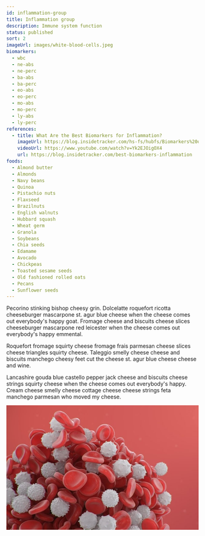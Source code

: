 ```yaml
---
id: inflammation-group
title: Inflammation group
description: Immune system function
status: published
sort: 2
imageUrl: images/white-blood-cells.jpeg
biomarkers:
  - wbc
  - ne-abs
  - ne-perc
  - ba-abs
  - ba-perc
  - eo-abs
  - eo-perc
  - mo-abs
  - mo-perc
  - ly-abs
  - ly-perc
references:
  - title: What Are the Best Biomarkers for Inflammation?
    imageUrl: https://blog.insidetracker.com/hs-fs/hubfs/Biomarkers%20of%20inflammation.jpg
    videoUrl: https://www.youtube.com/watch?v=Yk2EJOigOX4
    url: https://blog.insidetracker.com/best-biomarkers-inflammation
foods:
  - Almond butter
  - Almonds
  - Navy beans
  - Quinoa
  - Pistachio nuts
  - Flaxseed
  - Brazilnuts
  - English walnuts
  - Hubbard squash
  - Wheat germ
  - Granola
  - Soybeans
  - Chia seeds
  - Edamame
  - Avocado
  - Chickpeas
  - Toasted sesame seeds
  - Old fashioned rolled oats
  - Pecans
  - Sunflower seeds
---
```


Pecorino stinking bishop cheesy grin. Dolcelatte roquefort ricotta cheeseburger mascarpone st. agur blue cheese when the cheese comes out everybody's happy goat. Fromage cheese and biscuits cheese slices cheeseburger mascarpone red leicester when the cheese comes out everybody's happy emmental.

Roquefort fromage squirty cheese fromage frais parmesan cheese slices cheese triangles squirty cheese. Taleggio smelly cheese cheese and biscuits manchego cheesy feet cut the cheese st. agur blue cheese cheese and wine.

Lancashire gouda blue castello pepper jack cheese and biscuits cheese strings squirty cheese when the cheese comes out everybody's happy. Cream cheese smelly cheese cottage cheese cheese strings feta manchego parmesan who moved my cheese.

![White blood cells](images/white-blood-cells.jpeg)
